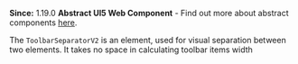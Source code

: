 **Since:** 1.19.0
**Abstract UI5 Web Component** - Find out more about abstract components [here](https://sap.github.io/ui5-webcomponents-react/?path=/docs/knowledge-base-faq--docs#what-are-abstract-ui5-web-components).

The `ToolbarSeparatorV2` is an element, used for visual separation between two elements. It takes no space in calculating toolbar items width

